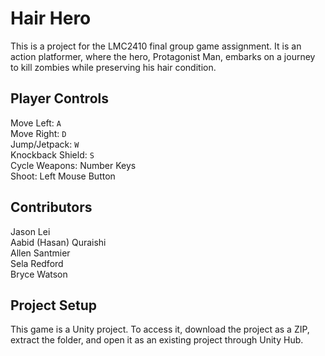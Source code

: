 # Hair Hero

This is a project for the LMC2410 final group game assignment. It is an action platformer, where the hero, Protagonist Man, embarks on a journey to kill zombies while preserving his hair condition. 

## Player Controls
Move Left: `A`\
Move Right: `D`\
Jump/Jetpack: `W`\
Knockback Shield: `S`\
Cycle Weapons: Number Keys\
Shoot: Left Mouse Button

## Contributors
Jason Lei\
Aabid (Hasan) Quraishi\
Allen Santmier\
Sela Redford\
Bryce Watson

## Project Setup
This game is a Unity project. To access it, download the project as a ZIP, extract the folder, and open it as an existing project through Unity Hub.